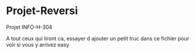 # Projet-Reversi
Projet INFO-H-304


A tout ceux qui liront ca, essayer d ajouter un petit truc dans ce fichier pour voir si vous y arrivez easy
